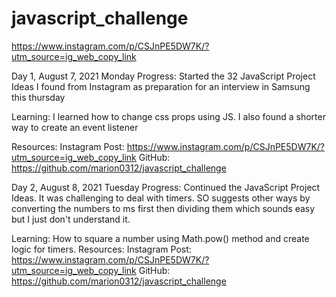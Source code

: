 # javascript_challenge
https://www.instagram.com/p/CSJnPE5DW7K/?utm_source=ig_web_copy_link

Day 1, August 7, 2021 Monday
Progress: Started the 32 JavaScript Project Ideas I found from Instagram as preparation for an interview in Samsung this thursday

Learning: I learned how to change css props using JS. I also found a shorter way to create an event listener

Resources: 
Instagram Post: https://www.instagram.com/p/CSJnPE5DW7K/?utm_source=ig_web_copy_link
GitHub: https://github.com/marion0312/javascript_challenge

Day 2, August 8, 2021 Tuesday
Progress: Continued the JavaScript Project Ideas. It was challenging to deal with timers. SO suggests other ways by converting the numbers to ms first then dividing them which sounds easy but I just don't understand it.

Learning: How to square a number using Math.pow() method and create logic for timers.
Resources: 
Instagram Post: https://www.instagram.com/p/CSJnPE5DW7K/?utm_source=ig_web_copy_link
GitHub: https://github.com/marion0312/javascript_challenge
